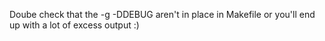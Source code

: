 Doube check that the -g -DDEBUG aren't in place in Makefile or you'll end up with a lot of excess output :)